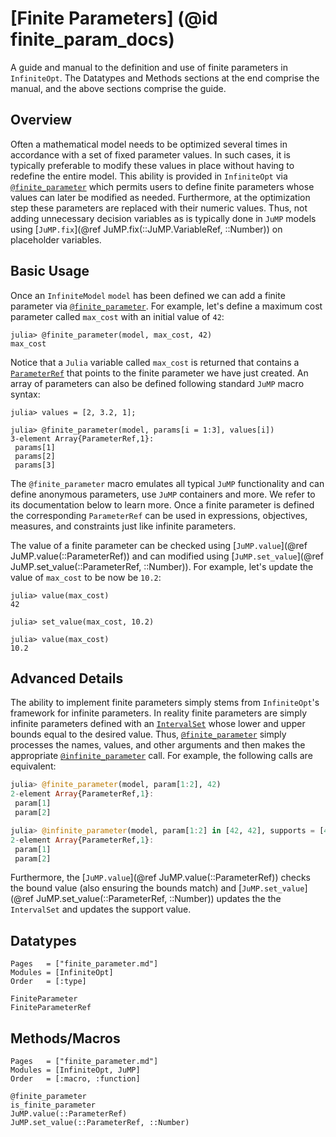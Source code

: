 # [Finite Parameters] (@id finite_param_docs)
A guide and manual to the definition and use of finite parameters in
`InfiniteOpt`. The Datatypes and Methods sections at the end comprise the manual,
and the above sections comprise the guide.  

## Overview
Often a mathematical model needs to be optimized several times in accordance
with a set of fixed parameter values. In such cases, it is typically preferable
to modify these values in place without having to redefine the entire model. This
ability is provided in `InfiniteOpt` via [`@finite_parameter`](@ref) which
permits users to define finite parameters whose values can later be modified
as needed. Furthermore, at the optimization step these parameters are replaced
with their numeric values. Thus, not adding unnecessary decision variables as is
typically done in `JuMP` models using
[`JuMP.fix`](@ref JuMP.fix(::JuMP.VariableRef, ::Number)) on placeholder
variables.  

## Basic Usage
Once an `InfiniteModel` `model` has been defined we can add a finite parameter
via [`@finite_parameter`](@ref). For example, let's define a maximum cost
parameter called `max_cost` with an initial value of `42`:
```jldoctest fpar; setup = :(using InfiniteOpt, JuMP; model = InfiniteModel())
julia> @finite_parameter(model, max_cost, 42)
max_cost
```
Notice that a `Julia` variable called `max_cost` is returned that contains a
[`ParameterRef`](@ref) that points to the finite parameter we have just created.
An array of parameters can also be defined following standard `JuMP` macro syntax:
```jldoctest fpar
julia> values = [2, 3.2, 1];

julia> @finite_parameter(model, params[i = 1:3], values[i])
3-element Array{ParameterRef,1}:
 params[1]
 params[2]
 params[3]
```
The `@finite_parameter` macro emulates all typical `JuMP` functionality and can
define anonymous parameters, use `JuMP` containers and more. We refer to its
documentation below to learn more. Once a finite parameter is defined the
corresponding `ParameterRef` can be used in expressions, objectives, measures,
and constraints just like infinite parameters.

The value of a finite parameter can be checked using
[`JuMP.value`](@ref JuMP.value(::ParameterRef)) and can modified using
[`JuMP.set_value`](@ref JuMP.set_value(::ParameterRef, ::Number)). For example,
let's update the value of `max_cost` to be now be `10.2`:
```jldoctest fpar
julia> value(max_cost)
42

julia> set_value(max_cost, 10.2)

julia> value(max_cost)
10.2
```

## Advanced Details
The ability to implement finite parameters simply stems from `InfiniteOpt`'s
framework for infinite parameters. In reality finite parameters are simply
infinite parameters defined with an [`IntervalSet`](@ref) whose lower and upper
bounds equal to the desired value. Thus, [`@finite_parameter`](@ref) simply
processes the names, values, and other arguments and then makes the appropriate
[`@infinite_parameter`](@ref) call. For example, the following calls are
equivalent:
```julia
julia> @finite_parameter(model, param[1:2], 42)
2-element Array{ParameterRef,1}:
 param[1]
 param[2]

julia> @infinite_parameter(model, param[1:2] in [42, 42], supports = [42])
2-element Array{ParameterRef,1}:
 param[1]
 param[2]
```
Furthermore, the [`JuMP.value`](@ref JuMP.value(::ParameterRef)) checks the
bound value (also ensuring the bounds match) and
[`JuMP.set_value`](@ref JuMP.set_value(::ParameterRef, ::Number)) updates the
the `IntervalSet` and updates the support value.

## Datatypes
```@index
Pages   = ["finite_parameter.md"]
Modules = [InfiniteOpt]
Order   = [:type]
```
```@docs
FiniteParameter
FiniteParameterRef
```

## Methods/Macros
```@index
Pages   = ["finite_parameter.md"]
Modules = [InfiniteOpt, JuMP]
Order   = [:macro, :function]
```
```@docs
@finite_parameter
is_finite_parameter
JuMP.value(::ParameterRef)
JuMP.set_value(::ParameterRef, ::Number)
```
